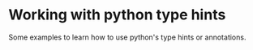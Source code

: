 # Working with python type hints

Some examples to learn how to use python's type hints or annotations.
